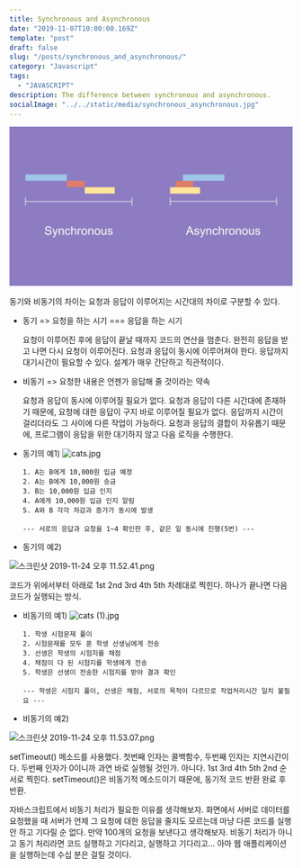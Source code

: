 ```yaml
---
title: Synchronous and Asynchronous
date: "2019-11-07T10:00:00.169Z"
template: "post"
draft: false
slug: "/posts/synchronous_and_asynchronous/"
category: "Javascript"
tags:
  - "JAVASCRIPT"
description: The difference between synchronous and asynchronous.
socialImage: "../../static/media/synchronous_asynchronous.jpg"
---
```


<img src="../../static/media/synchronous_asynchronous.jpg">

동기와 비동기의 차이는 요청과 응답이 이루어지는 시간대의 차이로 구분할 수 있다.

- 동기 => 요청을 하는 시기 === 응답을 하는 시기

  요청이 이루어진 후에 응답이 끝날 때까지 코드의 연산을 멈춘다.
  완전히 응답을 받고 나면 다시 요청이 이루어진다.
  요청과 응답이 동시에 이루어져야 한다.
  응답까지 대기시간이 필요할 수 있다.
  설계가 매우 간단하고 직관적이다.

- 비동기 => 요청한 내용은 언젠가 응답해 줄 것이라는 약속

  요청과 응답이 동시에 이루어질 필요가 없다.
  요청과 응답이 다른 시간대에 존재하기 때문에, 요청에 대한 응답이 구지 바로 이루어질 필요가 없다.
  응답까지 시간이 걸리더라도 그 사이에 다른 작업이 가능하다.
  요청과 응답의 결합이 자유롭기 때문에, 프로그램이 응답을 위한 대기하지 않고 다음 로직을 수행한다.

* 동기의 예1)
  ![cats.jpg](https://images.velog.io/post-images/qkrcndtlr123/fb2d1d20-0ec7-11ea-b9b6-db6f75ab0b59/cats.jpg)

      1. A는 B에게 10,000원 입금 예정
      2. A는 B에게 10,000원 송금
      3. B는 10,000원 입금 인지
      4. A에게 10,000원 입금 인지 알림
      5. A와 B 각각 차감과 증가가 동시에 발생

      --- 서로의 응답과 요청을 1~4 확인한 후, 같은 일 동시에 진행(5번) ---

* 동기의 예2)

![스크린샷 2019-11-24 오후 11.52.41.png](https://images.velog.io/post-images/qkrcndtlr123/4c59fd10-0eca-11ea-aed4-753bac4a5f07/-2019-11-24-11.52.41.png)

코드가 위에서부터 아래로
1st
2nd
3rd
4th
5th
차례대로 찍힌다. 하나가 끝나면 다음 코드가 실행되는 방식.

- 비동기의 예1)
  ![cats (1).jpg](https://images.velog.io/post-images/qkrcndtlr123/a12201f0-0ec8-11ea-974e-9b2d01a9a549/cats-1.jpg)

      1. 학생 시험문제 풀이
      2. 시험문제를 모두 푼 학생 선생님에게 전송
      3. 선생은 학생의 시험지를 채점
      4. 채점이 다 된 시험지를 학생에게 전송
      5. 학생은 선생이 전송한 시험지를 받아 결과 확인

      --- 학생은 시험지 풀이, 선생은 채점, 서로의 목적이 다르므로 작업처리시간 일치 불필요 ---

* 비동기의 예2)

![스크린샷 2019-11-24 오후 11.53.07.png](https://images.velog.io/post-images/qkrcndtlr123/bb033bd0-0ecc-11ea-a710-73066240b450/-2019-11-24-11.53.07.png)

setTimeout() 메소드를 사용했다. 첫번째 인자는 콜백함수, 두번째 인자는 지연시간이다.
두번째 인자가 0이니까 과연 바로 실행될 것인가. 아니다.
1st
3rd
4th
5th
2nd
순서로 찍힌다. setTimeout()은 비동기적 메소드이기 때문에, 동기적 코드 반환 완료 후 반환.

자바스크립트에서 비동기 처리가 필요한 이유를 생각해보자.
화면에서 서버로 데이터를 요청했을 때 서버가 언제 그 요청에 대한 응답을 줄지도 모르는데 마냥 다른 코드를 실행 안 하고 기다릴 순 없다. 만약 100개의 요청을 보낸다고 생각해보자. 비동기 처리가 아니고 동기 처리라면 코드 실행하고 기다리고, 실행하고 기다리고... 아마 웹 애플리케이션을 실행하는데 수십 분은 걸릴 것이다.

